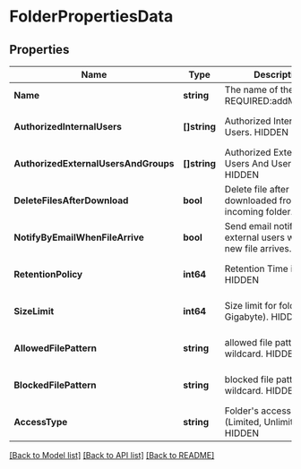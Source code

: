 # FolderPropertiesData

## Properties
Name | Type | Description | Notes
------------ | ------------- | ------------- | -------------
**Name** | **string** | The name of the folder. REQUIRED:addMFTFolder | HIDDEN | [optional] [default to null]
**AuthorizedInternalUsers** | **[]string** | Authorized Internal Users. HIDDEN | [optional] [default to null]
**AuthorizedExternalUsersAndGroups** | **[]string** | Authorized External Users And User Groups. HIDDEN | [optional] [default to null]
**DeleteFilesAfterDownload** | **bool** | Delete file after downloaded from incoming folder. HIDDEN | [optional] [default to null]
**NotifyByEmailWhenFileArrive** | **bool** | Send email notification to external users when a new file arrives. HIDDEN | [optional] [default to null]
**RetentionPolicy** | **int64** | Retention Time in hours. HIDDEN | [optional] [default to null]
**SizeLimit** | **int64** | Size limit for folder (in Gigabyte). HIDDEN | [optional] [default to null]
**AllowedFilePattern** | **string** | allowed file pattern wildcard. HIDDEN | [optional] [default to null]
**BlockedFilePattern** | **string** | blocked file pattern wildcard. HIDDEN | [optional] [default to null]
**AccessType** | **string** | Folder&#x27;s access type (Limited, Unlimited). HIDDEN | [optional] [default to null]

[[Back to Model list]](../README.md#documentation-for-models) [[Back to API list]](../README.md#documentation-for-api-endpoints) [[Back to README]](../README.md)

